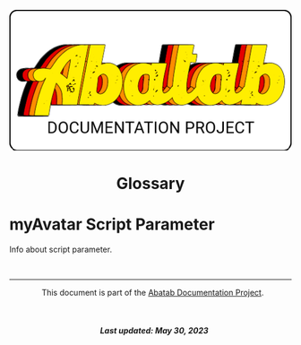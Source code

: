 <!-- This documentation is incomplete. -->

<div align="center">

![](_attachments/AbatabDocumentationProjectLogo.png)
	<h1>
		Glossary
	</h1>
</div>

  

# myAvatar Script Parameter

  

Info about script parameter.

  

<br>

  

***

  

<div align="center">

  

  This document is part of the [Abatab Documentation Project](../Abatab%20Documentation%20Project.md).

  

  <h5>

    Last updated: May 30, 2023

  </h5>

  

</div>